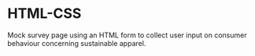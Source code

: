 # HTML-CSS
Mock survey page using an HTML form to collect user input on consumer behaviour concerning sustainable apparel.

